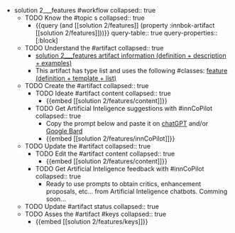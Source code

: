 
- solution 2___features #workflow
   collapsed:: true
  - TODO Know the #topic s
    collapsed:: true
    - {{query (and [[solution 2/features]] (property :innbok-artifact [[solution 2/features]]))}}
      query-table:: true
      query-properties:: [:block]
  - TODO Understand the #artifact
    collapsed:: true
    - [solution 2___features artifact information (definition + description + examples)](https://go.innbok.com/#/page/innBoK%2Fsolution-%28id%29%2Ffeatures%2Finfo)
    - This artifact has type list and uses the following #classes: [feature (definition + template + list)](https://go.innbok.com/#/page/innBoK%2Fclass%2Ffeature)
  - TODO Create the #artifact
     collapsed:: true
    - TODO Ideate #artifact content
      collapsed:: true
      - {{embed [[solution 2/features/content]]}}
    - TODO Get Artificial Inteligence suggestions with #innCoPilot
      collapsed:: true
      - Copy the prompt below and paste it on [chatGPT](https://chat.openai.com) and/or [Google Bard](https://bard.google.com/chat)
      - {{embed [[solution 2/features/innCoPilot]]}}
  - TODO Update the #artifact
    collapsed:: true
    - TODO Edit the #artifact content
     collapsed:: true
      - {{embed [[solution 2/features/content]]}}
    - TODO Get Artificial Inteligence feedback with #innCoPilot
      collapsed:: true
      - Ready to use prompts to obtain critics, enhancement proposals, etc... from Artificial Inteligence chatbots. Comming soon...
  - TODO Update #artifact status
    collapsed:: true
  - TODO Asses the #artifact #keys
    collapsed:: true
    - {{embed [[solution 2/features/keys]]}}



